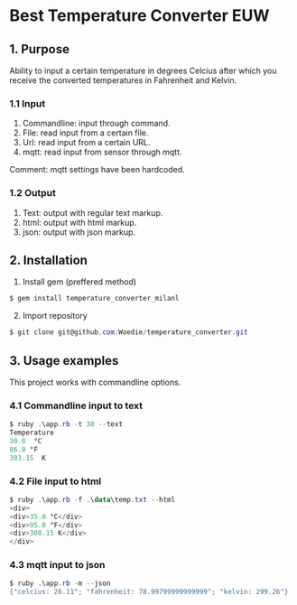 # Best Temperature Converter EUW

## 1. Purpose

Ability to input a certain temperature in degrees Celcius after which you receive the converted temperatures in Fahrenheit and Kelvin.

### 1.1 Input

1. Commandline: input through command.
2. File: read input from a certain file.
3. Url: read input from a certain URL.
4. mqtt: read input from sensor through mqtt.

Comment: mqtt settings have been hardcoded.

### 1.2 Output

1. Text: output with regular text markup.
2. html: output with html markup.
3. json: output with json markup.

## 2. Installation

1. Install gem (preffered method)
```powershell
$ gem install temperature_converter_milanl
```
2. Import repository
```powershell
$ git clone git@github.com:Woedie/temperature_converter.git
```

## 3. Usage examples

This project works with commandline options.

### 4.1 Commandline input to text
```powershell
$ ruby .\app.rb -t 30 --text
Temperature
30.0  °C
86.0 °F
303.15  K
```
### 4.2 File input to html
```powershell
$ ruby .\app.rb -f .\data\temp.txt --html
<div>
<div>35.0 °C</div>
<div>95.0 °F</div>
<div>308.15 K</div>
</div>
```
### 4.3 mqtt input to json
```powershell
$ ruby .\app.rb -m --json
{"celcius: 26.11"; "fahrenheit: 78.99799999999999"; "kelvin: 299.26"}
```
